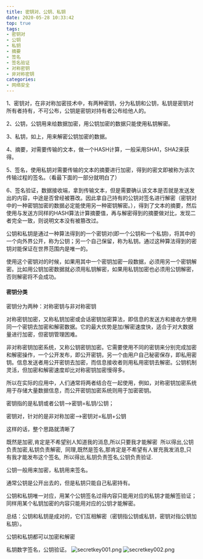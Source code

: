 ```yaml
---
title: 密钥对、公钥、私钥
date: 2020-05-28 10:33:42
top: true
tags:
- 密钥对
- 公钥
- 私钥
- 摘要
- 签名
- 签名验证
- 对称密钥
- 非对称密钥
categories: 
- 网络安全
---
```

1、密钥对，在非对称加密技术中，有两种密钥，分为私钥和公钥，私钥是密钥对所有者持有，不可公布，公钥是密钥对持有者公布给他人的。

2、公钥，公钥用来给数据加密，用公钥加密的数据只能使用私钥解密。
<!--more-->
3、私钥，如上，用来解密公钥加密的数据。

4、摘要，对需要传输的文本，做一个HASH计算，一般采用SHA1，SHA2来获得。

5、签名，使用私钥对需要传输的文本的摘要进行加密，得到的密文即被称为该次传输过程的签名。（看最下面的一部分就明白了）

6、签名验证，数据接收端，拿到传输文本，但是需要确认该文本是否就是发送发出的内容，中途是否曾经被篡改。因此拿自己持有的公钥对签名进行解密（密钥对中的一种密钥加密的数据必定能使用另一种密钥解密。），得到了文本的摘要，然后使用与发送方同样的HASH算法计算摘要值，再与解密得到的摘要做对比，发现二者完全一致，则说明文本没有被篡改过。

公钥和私钥是通过一种算法得到的一个密钥对(即一个公钥和一个私钥)，将其中的一个向外界公开，称为公钥；另一个自己保留，称为私钥。通过这种算法得到的密钥对能保证在世界范围内是唯一的。

使用这个密钥对的时候，如果用其中一个密钥加密一段数据，必须用另一个密钥解密。比如用公钥加密数据就必须用私钥解密，如果用私钥加密也必须用公钥解密，否则解密将不会成功。

#### 密钥分类
密钥分为两种：对称密钥与非对称密钥

对称密钥加密，又称私钥加密或会话密钥加密算法，即信息的发送方和接收方使用同一个密钥去加密和解密数据。它的最大优势是加/解密速度快，适合于对大数据量进行加密，但密钥管理困难。

非对称密钥加密系统，又称公钥密钥加密。它需要使用不同的密钥来分别完成加密和解密操作，一个公开发布，即公开密钥，另一个由用户自己秘密保存，即私用密钥。信息发送者用公开密钥去加密，而信息接收者则用私用密钥去解密。公钥机制灵活，但加密和解密速度却比对称密钥加密慢得多。

所以在实际的应用中，人们通常将两者结合在一起使用，例如，对称密钥加密系统用于存储大量数据信息，而公开密钥加密系统则用于加密密钥。

密钥指的是私钥或者公钥—>密钥=私钥/公钥；

密钥对，针对的是非对称加密—>密钥对=私钥+公钥

这样的话，整个思路就清晰了

既然是加密,肯定是不希望别人知道我的消息,所以只要我才能解密 
所以得出,公钥负责加密,私钥负责解密, 
同理,既然是签名,那肯定是不希望有人冒充我发消息,只有我才能发布这个签名, 
所以得出,私钥负责签名,公钥负责验证.

公钥一般用来加密，私钥用来签名。

通常公钥是公开出去的，但是私钥只能自己私密持有。

公钥和私钥唯一对应，用某个公钥签名过得内容只能用对应的私钥才能解签验证；同样用某个私钥加密的内容只能用对应的公钥才能解密。

总结：公钥和私钥是成对的，它们互相解密（密钥指公钥或私钥，密钥对指公钥加私钥）。

公钥和私钥都可以加密和解密

私钥数字签名，公钥验证。
![secretkey001.png](http://alivnram-test.oss-cn-beijing.aliyuncs.com/alivnblog/secretkey001.jpg)
![secretkey002.png](http://alivnram-test.oss-cn-beijing.aliyuncs.com/alivnblog/secretkey002.jpg)